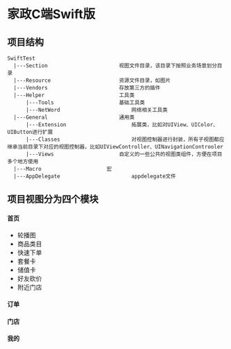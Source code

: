 # 家政C端Swift版

## 项目结构  <br>

	SwiftTest
	  |---Section				        视图文件目录，该目录下按照业务场景划分目录
	  |---Resource				        资源文件目录，如图片
	  |---Vendors				        存放第三方的插件
	  |---Helper				        工具类
	  	  |---Tools				        基础工具类
	  	  |---NetWord				        网络相关工具类
	  |---General				        通用类
	  	  |---Extension				        拓展类，比如对UIView、UIColor、UIButton进行扩展
	  	  |---Classes				        对视图控制器进行封装，所有子视图都应继承当前目录下对应的视图控制器，比如UIViewController、UINavigationControoler
	  	  |---Views				        自定义的一些公共的视图类组件，方便在项目多个地方使用
	  |---Macro				        宏
	  |---AppDelegate				        appdelegate文件
	  		 


## 项目视图分为四个模块
#### 首页
- 轮播图
- 商品类目
- 快速下单
- 套餐卡
- 储值卡
- 好友砍价
- 附近门店
#### 订单
#### 门店
#### 我的
